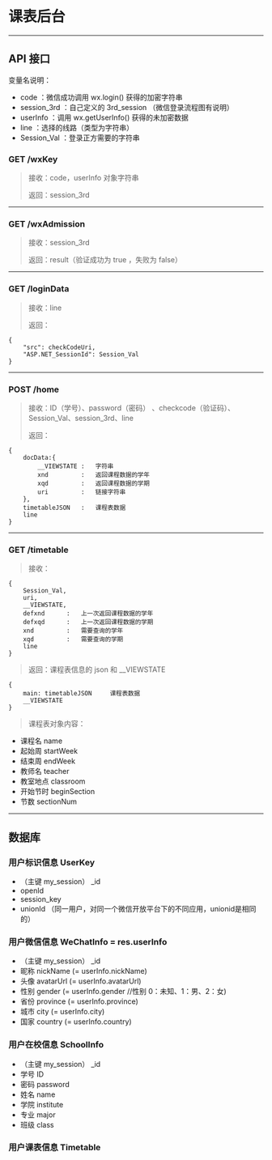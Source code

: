 # 课表后台

---

## API 接口

变量名说明：

* code ：微信成功调用 wx.login() 获得的加密字符串
* session_3rd ：自己定义的 3rd\_session （微信登录流程图有说明）
* userInfo ：调用 wx.getUserInfo() 获得的未加密数据
* line ：选择的线路（类型为字符串）
* Session_Val ：登录正方需要的字符串

### GET /wxKey

> 接收：code，userInfo 对象字符串
>
> 返回：session_3rd

---

### GET /wxAdmission

> 接收：session_3rd
>
> 返回：result（验证成功为 true ，失败为 false）

---

### GET /loginData

> 接收：line
>
> 返回：

    {
        "src": checkCodeUri,
        "ASP.NET_SessionId": Session_Val
    }

---

### POST /home

> 接收：ID（学号）、password（密码） 、checkcode（验证码）、Session_Val、session_3rd、line
>
> 返回：

    {
        docData:{
            __VIEWSTATE :   字符串
            xnd         :   返回课程数据的学年
            xqd         :   返回课程数据的学期
            uri         :   链接字符串
        },
        timetableJSON   :   课程表数据
        line
    }

---

### GET /timetable

> 接收：

    {
        Session_Val,
        uri,
        __VIEWSTATE,
        defxnd      :   上一次返回课程数据的学年
        defxqd      :   上一次返回课程数据的学期
        xnd         :   需要查询的学年
        xqd         :   需要查询的学期
        line
    }

> 返回：课程表信息的 json 和 __VIEWSTATE

    {
        main: timetableJSON     课程表数据
        __VIEWSTATE
    }

> 课程表对象内容：

* 课程名 name
* 起始周 startWeek
* 结束周 endWeek
* 教师名 teacher
* 教室地点 classroom
* 开始节时 beginSection
* 节数 sectionNum

---

## 数据库

### 用户标识信息 UserKey

* （主键 my_session） _id
* openId
* session_key
* unionId （同一用户，对同一个微信开放平台下的不同应用，unionid是相同的）

### 用户微信信息 WeChatInfo = res.userInfo

* （主键 my_session） _id
* 昵称 nickName (= userInfo.nickName)
* 头像 avatarUrl (= userInfo.avatarUrl)
* 性别 gender (= userInfo.gender //性别 0：未知、1：男、2：女)
* 省份 province (= userInfo.province)
* 城市 city (= userInfo.city)
* 国家 country (= userInfo.country)

### 用户在校信息 SchoolInfo

* （主键 my_session） _id
* 学号 ID
* 密码 password
* 姓名 name
* 学院 institute
* 专业 major
* 班级 class

### 用户课表信息 Timetable